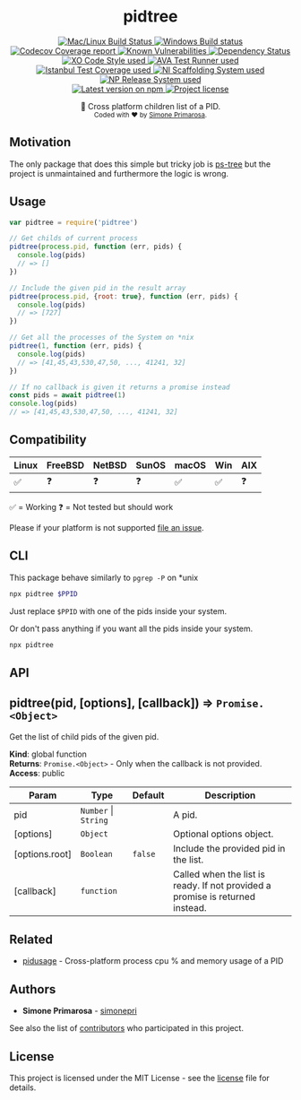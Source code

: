 <h1 align="center">
  <b>pidtree</b>
</h1>
<p align="center">
  <!-- CI - TravisCI -->
  <a href="https://travis-ci.org/simonepri/pidtree">
    <img src="https://img.shields.io/travis/simonepri/pidtree/master.svg?label=MacOS%20%26%20Linux" alt="Mac/Linux Build Status" />
  </a>
  <!-- CI - AppVeyor -->
  <a href="https://ci.appveyor.com/project/simonepri/pidtree">
    <img src="https://img.shields.io/appveyor/ci/simonepri/pidtree/master.svg?label=Windows" alt="Windows Build status" />
  </a>
  <!-- Coverage - Codecov -->
  <a href="https://codecov.io/gh/simonepri/pidtree">
    <img src="https://img.shields.io/codecov/c/github/simonepri/pidtree/master.svg" alt="Codecov Coverage report" />
  </a>
  <!-- DM - Snyk -->
  <a href="https://snyk.io/test/github/simonepri/pidtree?targetFile=package.json">
    <img src="https://snyk.io/test/github/simonepri/pidtree/badge.svg?targetFile=package.json" alt="Known Vulnerabilities" />
  </a>
  <!-- DM - David -->
  <a href="https://david-dm.org/simonepri/pidtree">
    <img src="https://david-dm.org/simonepri/pidtree/status.svg" alt="Dependency Status" />
  </a>

  <br/>

  <!-- Code Style - XO-Prettier -->
  <a href="https://github.com/xojs/xo">
    <img src="https://img.shields.io/badge/code_style-XO+Prettier-5ed9c7.svg" alt="XO Code Style used" />
  </a>
  <!-- Test Runner - AVA -->
  <a href="https://github.com/avajs/ava">
    <img src="https://img.shields.io/badge/test_runner-AVA-fb3170.svg" alt="AVA Test Runner used" />
  </a>
  <!-- Test Coverage - Istanbul -->
  <a href="https://github.com/istanbuljs/nyc">
    <img src="https://img.shields.io/badge/test_coverage-NYC-fec606.svg" alt="Istanbul Test Coverage used" />
  </a>
  <!-- Init - ni -->
  <a href="https://github.com/simonepri/ni">
    <img src="https://img.shields.io/badge/initialized_with-ni-e74c3c.svg" alt="NI Scaffolding System used" />
  </a>
  <!-- Release - np -->
  <a href="https://github.com/sindresorhus/np">
    <img src="https://img.shields.io/badge/released_with-np-6c8784.svg" alt="NP Release System used" />
  </a>

  <br/>

  <!-- Version - npm -->
  <a href="https://www.npmjs.com/package/pidtree">
    <img src="https://img.shields.io/npm/v/pidtree.svg" alt="Latest version on npm" />
  </a>
  <!-- License - MIT -->
  <a href="https://github.com/simonepri/pidtree/tree/master/license">
    <img src="https://img.shields.io/github/license/simonepri/pidtree.svg" alt="Project license" />
  </a>
</p>
<p align="center">
  🚸 Cross platform children list of a PID.

  <br/>

  <sub>
    Coded with ❤️ by <a href="#authors">Simone Primarosa</a>.
  </sub>
</p>

## Motivation
The only package that does this simple but tricky job is [ps-tree][gh:ps-tree]
but the project is unmaintained and furthermore the logic is wrong.

## Usage

```js
var pidtree = require('pidtree')

// Get childs of current process
pidtree(process.pid, function (err, pids) {
  console.log(pids)
  // => []
})

// Include the given pid in the result array
pidtree(process.pid, {root: true}, function (err, pids) {
  console.log(pids)
  // => [727]
})

// Get all the processes of the System on *nix
pidtree(1, function (err, pids) {
  console.log(pids)
  // => [41,45,43,530,47,50, ..., 41241, 32]
})

// If no callback is given it returns a promise instead
const pids = await pidtree(1)
console.log(pids)
// => [41,45,43,530,47,50, ..., 41241, 32]
```

## Compatibility

| Linux | FreeBSD | NetBSD | SunOS | macOS | Win | AIX |
| --- | --- | --- | --- | --- | --- | --- |
| ✅ | ❓ | ❓ | ❓ | ✅ | ✅ | ❓ |

✅ = Working
❓ = Not tested but should work

Please if your platform is not supported [file an issue][new issue].

## CLI

This package behave similarly to `pgrep -P` on \*unix

```bash
npx pidtree $PPID
```
Just replace `$PPID` with one of the pids inside your system.

Or don't pass anything if you want all the pids inside your system.

```bash
npx pidtree
```

## API

<a name="pidtree"></a>

## pidtree(pid, [options], [callback]) ⇒ <code>Promise.&lt;Object&gt;</code>
Get the list of child pids of the given pid.

**Kind**: global function  
**Returns**: <code>Promise.&lt;Object&gt;</code> - Only when the callback is not provided.  
**Access**: public  

| Param | Type | Default | Description |
| --- | --- | --- | --- |
| pid | <code>Number</code> \| <code>String</code> |  | A pid. |
| [options] | <code>Object</code> |  | Optional options object. |
| [options.root] | <code>Boolean</code> | <code>false</code> | Include the provided pid in the list. |
| [callback] | <code>function</code> |  | Called when the list is ready. If not provided a promise is returned instead. |


## Related
- [pidusage][gh:pidusage] -
Cross-platform process cpu % and memory usage of a PID

## Authors
- **Simone Primarosa** - [simonepri][github:simonepri]

See also the list of [contributors][contributors] who participated in this project.

## License
This project is licensed under the MIT License - see the [license][license] file for details.

<!-- Links -->
[new issue]: https://github.com/simonepri/pidtree/issues/new
[license]: https://github.com/simonepri/pidtree/tree/master/license
[contributors]: https://github.com/simonepri/pidtree/contributors

[github:simonepri]: https://github.com/simonepri

[gh:pidusage]: https://github.com/soyuka/pidusage
[gh:ps-tree]: https://github.com/indexzero/ps-tree
